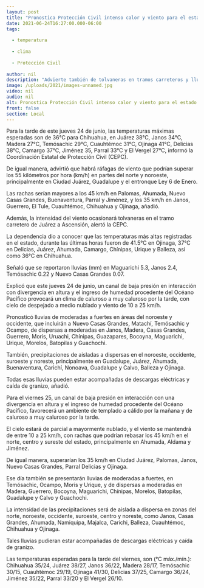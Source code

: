 ```yaml
---
layout: post
title: "Pronostica Protección Civil intenso calor y viento para el estado  durante este jueves 24 de junio"
date: 2021-06-24T16:27:00.000-06:00
tags:
  
  - temperatura
  
  - clima
  
  - Protección Civil
  
author: nil
description: "Advierte también de tolvaneras en tramos carreteros y lluvias en varios municipios"
image: /uploads/2021/images-unnamed.jpg
video: nil
audio: nil
alt: Pronostica Protección Civil intenso calor y viento para el estado  durante este jueves 24 de junio
front: false
section: Local
---
```


Para la tarde de este jueves 24 de junio, las temperaturas máximas esperadas son de 36°C para Chihuahua, en Juárez 38°C, Janos 34°C, Madera 27°C, Temósachic 29°C, Cuauhtémoc 31°C, Ojinaga 41°C, Delicias 38°C, Camargo 37°C, Jiménez 35, Parral 33°C y El Vergel 27°C, informó la Coordinación Estatal de Protección Civil (CEPC).

De igual manera, advirtió que habrá ráfagas de viento que podrían superar los 55 kilómetros por hora (km/h) en partes del norte y noroeste, principalmente en Ciudad Juárez, Guadalupe y el entronque Ley 6 de Enero.

Las rachas serían mayores a los 45 km/h en Palomas, Ahumada, Nuevo Casas Grandes, Buenaventura, Parral y Jiménez, y los 35 km/h en Janos, Guerrero, El Tule, Cuauhtémoc, Chihuahua y Ojinaga, añadió.

Además, la intensidad del viento ocasionará tolvaneras en el tramo carretero de Juárez a Ascensión, alertó la CEPC.

La dependencia dio a conocer que las temperaturas más altas registradas en el estado, durante las últimas horas fueron de 41.5°C en Ojinaga, 37°C en Delicias, Juárez, Ahumada, Camargo, Chínipas, Urique y Balleza, así como 36°C en Chihuahua.

Señaló que se reportaron lluvias (mm) en Maguarichi 5.3, Janos 2.4, Temósachic 0.22 y Nuevo Casas Grandes 0.07.

Explicó que este jueves 24 de junio, un canal de baja presión en interacción con divergencia en altura y el ingreso de humedad procedente del Océano Pacífico provocará un clima de caluroso a muy caluroso por la tarde, con cielo de despejado a medio nublado y viento de 10 a 25 km/h.

Pronosticó lluvias de moderadas a fuertes en áreas del noroeste y occidente, que incluirán a Nuevo Casas Grandes, Matachí, Temósachic y Ocampo, de dispersas a moderadas en Janos, Madera, Casas Grandes, Guerrero, Moris, Uruachi, Chínipas, Guazapares, Bocoyna, Maguarichi, Urique, Morelos, Batopilas y Guachochi.

También, precipitaciones de aisladas a dispersas en el noroeste, occidente, suroeste y noreste, principalmente en Guadalupe, Juárez, Ahumada, Buenaventura, Carichí, Nonoava, Guadalupe y Calvo, Balleza y Ojinaga.

Todas esas lluvias pueden estar acompañadas de descargas eléctricas y caída de granizo, añadió.

Para el viernes 25, un canal de baja presión en interacción con una divergencia en altura y el ingreso de humedad procedente del Océano Pacífico, favorecerá un ambiente de templado a cálido por la mañana y de caluroso a muy caluroso por la tarde.

El cielo estará de parcial a mayormente nublado, y el viento se mantendrá de entre 10 a 25 km/h, con rachas que podrían rebasar los 45 km/h en el norte, centro y sureste del estado, principalmente en Ahumada, Aldama y Jiménez.

De igual manera, superarían los 35 km/h en Ciudad Juárez, Palomas, Janos, Nuevo Casas Grandes, Parral Delicias y Ojinaga.

Ese día también se presentarán lluvias de moderadas a fuertes, en Temósachic, Ocampo, Moris y Urique, y de dispersas a moderadas en Madera, Guerrero, Bocoyna, Maguarichi, Chínipas, Morelos, Batopilas, Guadalupe y Calvo y Guachochi.

La intensidad de las precipitaciones será de aislada a dispersa en zonas del norte, noroeste, occidente, suroeste, centro y noreste, como Janos, Casas Grandes, Ahumada, Namiquipa, Majalca, Carichi, Balleza, Cuauhtémoc, Chihuahua y  Ojinaga.

Tales lluvias pudieran estar acompañadas de descargas eléctricas y caída de granizo.

Las temperaturas esperadas para la tarde del viernes, son (°C máx./mín.): Chihuahua 35/24, Juárez 38/27, Janos 36/22, Madera 28/17, Temósachic 30/15, Cuauhtémoc 29/19, Ojinaga 41/30, Delicias 37/25, Camargo 36/24, Jiménez 35/22, Parral 33/20 y El Vergel 26/10.